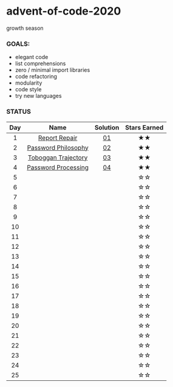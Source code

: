 # advent-of-code-2020
growth season

### GOALS:
* elegant code
* list comprehensions
* zero / minimal import libraries
* code refactoring
* modularity
* code style
* try new languages

### STATUS

| Day | Name | Solution | Stars Earned |
| :------: | :-------------------: | :--------------: | :--------------: |
| 1 | [Report Repair](https://adventofcode.com/2020/day/1) | [01](day1/report-repair.py) | ★★ |
| 2 | [Password Philosophy](https://adventofcode.com/2020/day/2) | [02](day2/password-philosophy.py) | ★★ |
| 3 | [Toboggan Trajectory](https://adventofcode.com/2020/day/3) | [03](day3/toboggan-trajectory.py) | ★★ |
| 4 | [Password Processing](https://adventofcode.com/2020/day/3) | [04](day4/password-processing.py) | ★★ | ☆☆ |
| 5 |  |  | ☆☆ |
| 6 |  |  | ☆☆ |
| 7 |  |  | ☆☆ |
| 8 |  |  | ☆☆ |
| 9 |  |  | ☆☆ |
| 10 |  |  | ☆☆ |
| 11 |  |  | ☆☆ |
| 12 |  |  | ☆☆ |
| 13 |  |  | ☆☆ |
| 14 |  |  | ☆☆ |
| 15 |  |  | ☆☆ |
| 16 |  |  | ☆☆ |
| 17 |  |  | ☆☆ |
| 18 |  |  | ☆☆ |
| 19 |  |  | ☆☆ |
| 20 |  |  | ☆☆ |
| 21 |  |  | ☆☆ |
| 22 |  |  | ☆☆ |
| 23 |  |  | ☆☆ |
| 24 |  |  | ☆☆ |
| 25 |  |  | ☆☆ |
